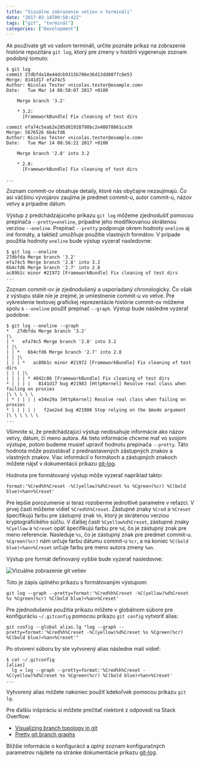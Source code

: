 ```yaml
---
title: "Vizuálne zobrazenie vetiev v termináli"
date: "2017-03-14T09:50:42Z"
tags: ["git", "terminál"]
categories: ["Development"]
---
```


Ak používate git vo vašom termináli, určite poznáte príkaz na zobrazenie
histórie repozitára `git log`, ktorý pre zmeny v histórii vygeneruje zoznam
podobný tomuto:

```
$ git log
commit 27dbfda18e44dcb9315b786e36d13dd807fc8e53
Merge: 8141d17 efa74c5
Author: Nicolas Tester <nicolas.tester@example.com>
Date:   Tue Mar 14 08:58:07 2017 +0100

    Merge branch '3.2'

    * 3.2:
      [FrameworkBundle] Fix cleaning of test dirs

commit efa74c5eab2e285d81928790bc2e48078861ca39
Merge: 5676526 6b4cfd6
Author: Nicolas Tester <nicolas.tester@example.com>
Date:   Tue Mar 14 08:56:22 2017 +0100

    Merge branch '2.8' into 3.2

    * 2.8:
      [FrameworkBundle] Fix cleaning of test dirs

...
```

Zoznam commit-ov obsahuje detaily, ktoré nás obyčajne nezaujímajú. Čo asi
väčšinu vývojárov zaujíma je predmet commit-u, autor commit-u, názov vetvy
a prípadne dátum.

Výstup z predchádzajúceho príkazu `git log` môžeme zjednodušiť pomocou prepínača
`--pretty=oneline`, prípadne jeho modifikovanou skrátenou verziou `--oneline`.
Prepínač `--pretty` podporuje okrem hodnoty `oneline` aj iné formáty, a taktiež 
umožňuje použitie vlastných formátov. V prípade použitia hodnoty `oneline` bude
výstup vyzerať nasledovne:
 
```
$ git log --oneline
27dbfda Merge branch '3.2'
efa74c5 Merge branch '2.8' into 3.2
6b4cfd6 Merge branch '2.7' into 2.8
ac89b1c minor #21972 [FrameworkBundle] Fix cleaning of test dirs
...
```

Zoznam commit-ov je zjednodušený a usporiadaný chronologicky. Čo však z výstupu
stále nie je zrejmé, je umiestnenie commit-u vo vetve. Pre vykreslenie textovej
grafickej reprezentácie histórie commit-ov môžeme spolu s `--oneline` použiť
prepínač `--graph`. Výstup bude následne vyzerať podobne:
 
```
$ git log --oneline --graph
*   27dbfda Merge branch '3.2'
|\
| *   efa74c5 Merge branch '2.8' into 3.2
| |\
| | *   6b4cfd6 Merge branch '2.7' into 2.8
| | |\
| | | *   ac89b1c minor #21972 [FrameworkBundle] Fix cleaning of test dirs
| | | |\
| | | | * 4842c86 [FrameworkBundle] Fix cleaning of test dirs
* | | | |   8141d17 bug #21983 [HttpKernel] Resolve real class when failing on proxies
|\ \ \ \ \
| * | | | | e34e29a [HttpKernel] Resolve real class when failing on proxies
* | | | | |   f2ae2ed bug #21986 Stop relying on the $mode argument
|\ \ \ \ \ \
...
```

Všimnite si, že predchádzajúci výstup neobsahuje informácie ako názov vetvy,
dátum, či meno autora. Ak tieto informácie chceme mať vo svojom výstupe, potom
budeme musieť upraviť hodnotu prepínača `--pretty`. Táto hodnota môže
pozostávať z prednastavených zástupných znakov a vlastných znakov. Viac informácií
o formátoch a zástupných znakoch môžete nájsť v dokumentácií príkazu
[git-log](https://git-scm.com/docs/git-log).

Hodnota pre formátovaný výstup môže vyzerať napríklad takto:

```
format:'%Cred%h%Creset -%C(yellow)%d%Creset %s %Cgreen(%cr) %C(bold blue)<%an>%Creset'
```

Pre lepšie porozumenie si teraz rozoberme jednotlivé parametre v reťazci.
V prvej časti môžeme vidieť `%Cred%h%Creset`. Zástupné znaky `%Cred` a `%Creset`
špecifikujú farbu pre zástupný znak `%h`, ktorý je skrátenou verziou
kryptografického súčtu. V ďalšej časti `%Cyellow%d%Creset`, zástupné znaky
`%Cyellow` a `%Creset` opäť špecifikujú farbu pre `%d`,  čo je zástupný znak
pre meno referencie. Nasleduje `%s`, čo je zástupný znak pre predmet commit-u.
`%Cgreen(%cr)` nám určuje farbu dátumu commit-u `%cr`, a na koniec
`%C(bold blue)<%an>%Creset` určuje farbu pre meno autora zmeny `%an`.

Výstup pre formát definovaný vyššie bude vyzerať nasledovne:

![Vizuálne zobrazenie git vetiev](/img/git-lg-alias.jpg)

Toto je zápis úplného príkazu s formátovaným výstupom:

```
git log --graph --pretty=format:'%Cred%h%Creset -%C(yellow)%d%Creset %s %Cgreen(%cr) %C(bold blue)<%an>%Creset'
```

Pre zjednodušenie použitia príkazu môžete v globálnom súbore pre konfiguráciu 
`~/.gitconfig` pomocou príkazu `git config` vytvoriť alias:

```
git config --global alias.lg "log --graph --pretty=format:'%Cred%h%Creset -%C(yellow)%d%Creset %s %Cgreen(%cr) %C(bold blue)<%an>%Creset'"
```

Po otvorení súboru by ste vytvorený alias následne mali vidieť:

```
$ cat ~/.gitconfig
[alias]
  lg = log --graph --pretty=format:'%Cred%h%Creset -%C(yellow)%d%Creset %s %Cgreen(%cr) %C(bold blue)<%an>%Creset'
...
```

Vytvorený alias môžete nakoniec použiť kdekoľvek pomocou príkazu `git lg`. 

Pre ďalšiu inšpiráciu si môžete prečítať niektoré z odpovedí na Stack Overflow:

* [Visualizing branch topology in git](http://stackoverflow.com/questions/1838873/visualizing-branch-topology-in-git/34467298#34467298)
* [Pretty git branch graphs](http://stackoverflow.com/questions/1057564/pretty-git-branch-graphs/9074343)

Bližšie informácie o konfigurácii a úplný zoznam konfiguračných parametrov
nájdete na stránke dokumentácie príkazu [git-log](https://git-scm.com/docs/git-log).
